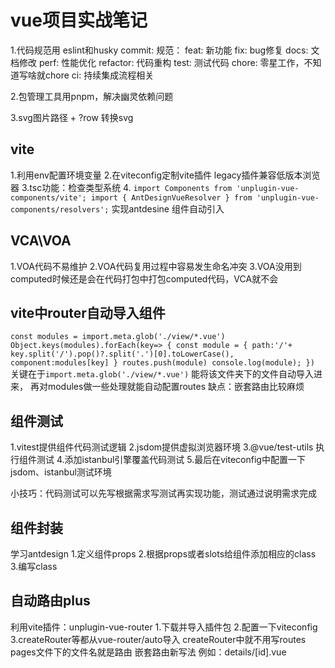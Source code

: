 # vue项目实战笔记

1.代码规范用 eslint和husky
commit: 规范：
feat: 新功能
fix: bug修复
docs: 文档修改
perf: 性能优化
refactor: 代码重构
test: 测试代码
chore: 零星工作，不知道写啥就chore
ci: 持续集成流程相关

2.包管理工具用pnpm，解决幽灵依赖问题

3.svg图片路径 + ?row 转换svg

## vite

1.利用env配置环境变量
2.在viteconfig定制vite插件
legacy插件兼容低版本浏览器
3.tsc功能：检查类型系统
4.
`import Components from 'unplugin-vue-components/vite';
import { AntDesignVueResolver } from 'unplugin-vue-components/resolvers';`
实现antdesine 组件自动引入

## VCA\VOA

1.VOA代码不易维护
2.VOA代码复用过程中容易发生命名冲突
3.VOA没用到computed时候还是会在代码打包中打包computed代码，VCA就不会

## vite中router自动导入组件

`const modules = import.meta.glob('./view/*.vue')
Object.keys(modules).forEach(key=> {
    const module = {
        path:'/'+ key.split('/').pop()?.split('.')[0].toLowerCase(),
        component:modules[key]
    }
    routes.push(module)
    console.log(module);
})`
关键在于`import.meta.glob('./view/*.vue')` 能将该文件夹下的文件自动导入进来，
再对modules做一些处理就能自动配置routes
缺点：嵌套路由比较麻烦

## 组件测试

1.vitest提供组件代码测试逻辑
2.jsdom提供虚拟浏览器环境
3.@vue/test-utils 执行组件测试
4.添加istanbul引擎覆盖代码测试
5.最后在viteconfig中配置一下jsdom、istanbul测试环境

小技巧：代码测试可以先写根据需求写测试再实现功能，测试通过说明需求完成

## 组件封装

学习antdesign
1.定义组件props
2.根据props或者slots给组件添加相应的class
3.编写class

## 自动路由plus

利用vite插件：unplugin-vue-router
1.下载并导入插件包
2.配置一下viteconfig
3.createRouter等都从vue-router/auto导入
createRouter中就不用写routes
pages文件下的文件名就是路由
嵌套路由新写法
例如：details/[id].vue
